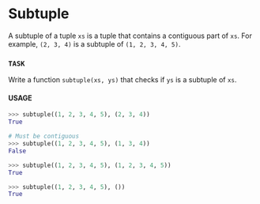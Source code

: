 # Subtuple

A subtuple of a tuple `xs` is a tuple that contains a contiguous part of `xs`.
For example, `(2, 3, 4)` is a subtuple of `(1, 2, 3, 4, 5)`.

### `TASK`

Write a function `subtuple(xs, ys)` that checks if `ys` is a subtuple of `xs`.

#### USAGE

```python
>>> subtuple((1, 2, 3, 4, 5), (2, 3, 4))
True

# Must be contiguous
>>> subtuple((1, 2, 3, 4, 5), (1, 3, 4))
False

>>> subtuple((1, 2, 3, 4, 5), (1, 2, 3, 4, 5))
True

>>> subtuple((1, 2, 3, 4, 5), ())
True
```
